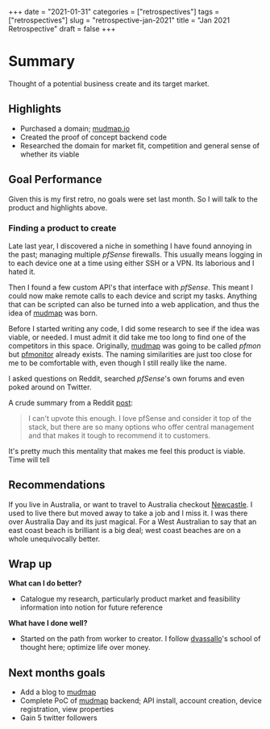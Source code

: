 +++ 
date = "2021-01-31"
categories = ["retrospectives"]
tags = ["retrospectives"]
slug = "retrospective-jan-2021"
title = "Jan 2021 Retrospective"
draft = false 
+++

# Summary

Thought of a potential business create and its target market.

## Highlights

- Purchased a domain; [mudmap.io](https://mudmap.io)
- Created the proof of concept backend code
- Researched the domain for market fit, competition and general sense of
  whether its viable

## Goal Performance

Given this is my first retro, no goals were set last month. So I will talk to
the product and highlights above.

### Finding a product to create

Late last year, I discovered a niche in something I have found annoying in the
past; managing multiple *pfSense* firewalls. This usually means logging in to
each device one at a time using either SSH or a VPN. Its laborious and I hated
it.

Then I found a few custom API's that interface with *pfSense*. This meant I
could now make remote calls to each device and script my tasks. Anything that
can be scripted can also be turned into a web application, and thus the idea 
of [mudmap] was born.

Before I started writing any code, I did some research to see if the idea was
viable, or needed. I must admit it did take me too long to find one of the
competitors in this space. Originally, [mudmap] was going to be called *pfmon*
but [pfmonitor] already exists. The naming similarities are just too close for
me to be comfortable with, even though I still really like the name.

I asked questions on Reddit, searched *pfSense*'s own forums and even poked
around on Twitter.

A crude summary from a Reddit [post]:

> I can't upvote this enough. I love pfSense and consider it top of the stack, but there are so many options who offer central management and that makes it tough to recommend it to customers.

It's pretty much this mentality that makes me feel this product is viable. 
Time will tell

## Recommendations

If you live in Australia, or want to travel to Australia checkout [Newcastle].
I used to live there but moved away to take a job and I miss it. I was there
over Australia Day and its just magical. For a West Australian to say that an
east coast beach is brilliant is a big deal; west coast beaches are on a whole
unequivocally better.

## Wrap up

**What can I do better?**

- Catalogue my research, particularly product market and feasibility information into notion for future reference

**What have I done well?**

- Started on the path from worker to creator. I follow [dvassallo]'s school of thought here; optimize life over money. 

## Next months goals

- Add a blog to [mudmap]
- Complete PoC of [mudmap] backend; API install, account creation, device registration, view properties
- Gain 5 twitter followers


[mudmap]: https://mudmap.io?ref=danielms.site
[pfmonitor]: http://pfmonitor.com?ref=danielms.site
[post]: https://www.reddit.com/r/PFSENSE/comments/9u1w4d/is_pfcentre_centralised_cloud_management_still_on/
[Newcastle]: https://www.visitnewcastle.com.au/?ref=danielms.site
[dvassallo]: https://twitter.com/dvassallo
